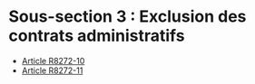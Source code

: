 # Sous-section 3 : Exclusion des contrats administratifs

* [Article R8272-10](./LEGIARTI000030422302.md)
* [Article R8272-11](./LEGIARTI000024886244.md)
